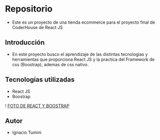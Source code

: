 # Repositorio

- Este es un proyecto de una tienda ecommerce para el proyecto final de CoderHouse de React JS

## Introducción

- En este proyecto busco el aprendizaje de las distintas tecnologias y herramientas que proporciona React JS y la practica del Framework de css (Boostrap), ademas de css nativo.

## Tecnologías utilizadas

- React JS
- Boostrap

! [FOTO DE REACT Y BOOSTRAP](https://www.google.com/url?sa=i&url=https%3A%2F%2Fwww.educative.io%2Fblog%2Freact-bootstrap-tutorial&psig=AOvVaw3cQb6o8TqIM1Pox37B8oMn&ust=1683504442020000&source=images&cd=vfe&ved=0CBEQjRxqFwoTCPjp1fP04f4CFQAAAAAdAAAAABAE)

## Autor

- Ignacio Tumini
